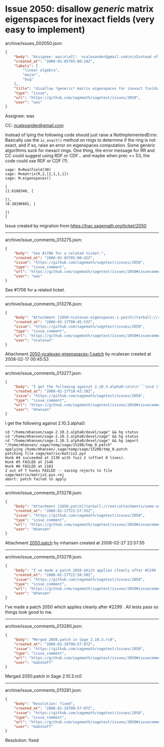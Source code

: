 # Issue 2050: disallow *generic* matrix eigenspaces for inexact fields (very easy to implement)

archive/issues_002050.json:
```json
{
    "body": "Assignee: was\n\nCC:  ncalexander@gmail.com\n\nInstead of lying the following code should just raise a NotImplementedError.  Basically use the `is_exact()` method on rings to determine if the ring is not exact, and if so, raise an error on eigenspaces computation.  Some generic algorithms suck for inexact rings.   One thing, the error message for RR and CC could suggest using RDF or CDF... and maybe when prec <= 53, the code could use RDF or CDF (?). \n\n\n```\nsage: R=RealField(30)\nsage: M=matrix(R,2,[2,1,1,1])\nsage: M.eigenspaces()\n\n[\n(2.6180340, [\n\n]),\n(0.38196601, [\n\n])\n]\n```\n\n\nIssue created by migration from https://trac.sagemath.org/ticket/2050\n\n",
    "created_at": "2008-02-05T05:00:28Z",
    "labels": [
        "linear algebra",
        "major",
        "bug"
    ],
    "title": "disallow *generic* matrix eigenspaces for inexact fields (very easy to implement)",
    "type": "issue",
    "url": "https://github.com/sagemath/sagetest/issues/2050",
    "user": "was"
}
```
Assignee: was

CC:  ncalexander@gmail.com

Instead of lying the following code should just raise a NotImplementedError.  Basically use the `is_exact()` method on rings to determine if the ring is not exact, and if so, raise an error on eigenspaces computation.  Some generic algorithms suck for inexact rings.   One thing, the error message for RR and CC could suggest using RDF or CDF... and maybe when prec <= 53, the code could use RDF or CDF (?). 


```
sage: R=RealField(30)
sage: M=matrix(R,2,[2,1,1,1])
sage: M.eigenspaces()

[
(2.6180340, [

]),
(0.38196601, [

])
]
```


Issue created by migration from https://trac.sagemath.org/ticket/2050





---

archive/issue_comments_013275.json:
```json
{
    "body": "See #1706 for a related ticket.",
    "created_at": "2008-02-05T05:00:42Z",
    "issue": "https://github.com/sagemath/sagetest/issues/2050",
    "type": "issue_comment",
    "url": "https://github.com/sagemath/sagetest/issues/2050#issuecomment-13275",
    "user": "was"
}
```

See #1706 for a related ticket.



---

archive/issue_comments_013276.json:
```json
{
    "body": "Attachment [2050-ncalexan-eigenspaces-1.patch](tarball://root/attachments/some-uuid/ticket2050/2050-ncalexan-eigenspaces-1.patch) by ncalexan created at 2008-02-17 00:45:53",
    "created_at": "2008-02-17T00:45:53Z",
    "issue": "https://github.com/sagemath/sagetest/issues/2050",
    "type": "issue_comment",
    "url": "https://github.com/sagemath/sagetest/issues/2050#issuecomment-13276",
    "user": "ncalexan"
}
```

Attachment [2050-ncalexan-eigenspaces-1.patch](tarball://root/attachments/some-uuid/ticket2050/2050-ncalexan-eigenspaces-1.patch) by ncalexan created at 2008-02-17 00:45:53



---

archive/issue_comments_013277.json:
```json
{
    "body": "I get the following against 2.10.3.alpha0:\n\n\n```\ncd \"/home/mhansen/sage-2.10.3.alpha0/devel/sage\" && hg status\ncd \"/home/mhansen/sage-2.10.3.alpha0/devel/sage\" && hg status\ncd \"/home/mhansen/sage-2.10.3.alpha0/devel/sage\" && hg import   \"/home/mhansen/.sage/temp/sage/15288/tmp_0.patch\"\napplying /home/mhansen/.sage/temp/sage/15288/tmp_0.patch\npatching file sage/matrix/matrix2.pyx\nHunk #4 succeeded at 2130 with fuzz 2 (offset 0 lines).\nHunk #5 FAILED at 2146\nHunk #6 FAILED at 2163\n2 out of 7 hunks FAILED -- saving rejects to file sage/matrix/matrix2.pyx.rej\nabort: patch failed to apply\n```\n",
    "created_at": "2008-02-27T18:43:38Z",
    "issue": "https://github.com/sagemath/sagetest/issues/2050",
    "type": "issue_comment",
    "url": "https://github.com/sagemath/sagetest/issues/2050#issuecomment-13277",
    "user": "mhansen"
}
```

I get the following against 2.10.3.alpha0:


```
cd "/home/mhansen/sage-2.10.3.alpha0/devel/sage" && hg status
cd "/home/mhansen/sage-2.10.3.alpha0/devel/sage" && hg status
cd "/home/mhansen/sage-2.10.3.alpha0/devel/sage" && hg import   "/home/mhansen/.sage/temp/sage/15288/tmp_0.patch"
applying /home/mhansen/.sage/temp/sage/15288/tmp_0.patch
patching file sage/matrix/matrix2.pyx
Hunk #4 succeeded at 2130 with fuzz 2 (offset 0 lines).
Hunk #5 FAILED at 2146
Hunk #6 FAILED at 2163
2 out of 7 hunks FAILED -- saving rejects to file sage/matrix/matrix2.pyx.rej
abort: patch failed to apply
```




---

archive/issue_comments_013278.json:
```json
{
    "body": "Attachment [2050.patch](tarball://root/attachments/some-uuid/ticket2050/2050.patch) by mhansen created at 2008-02-27 22:57:55",
    "created_at": "2008-02-27T22:57:55Z",
    "issue": "https://github.com/sagemath/sagetest/issues/2050",
    "type": "issue_comment",
    "url": "https://github.com/sagemath/sagetest/issues/2050#issuecomment-13278",
    "user": "mhansen"
}
```

Attachment [2050.patch](tarball://root/attachments/some-uuid/ticket2050/2050.patch) by mhansen created at 2008-02-27 22:57:55



---

archive/issue_comments_013279.json:
```json
{
    "body": "I've made a patch 2050 which applies cleanly after #2299 .  All tests pass so things look good to me.",
    "created_at": "2008-02-27T22:58:58Z",
    "issue": "https://github.com/sagemath/sagetest/issues/2050",
    "type": "issue_comment",
    "url": "https://github.com/sagemath/sagetest/issues/2050#issuecomment-13279",
    "user": "mhansen"
}
```

I've made a patch 2050 which applies cleanly after #2299 .  All tests pass so things look good to me.



---

archive/issue_comments_013280.json:
```json
{
    "body": "Merged 2050.patch in Sage 2.10.3.rc0",
    "created_at": "2008-02-28T00:57:07Z",
    "issue": "https://github.com/sagemath/sagetest/issues/2050",
    "type": "issue_comment",
    "url": "https://github.com/sagemath/sagetest/issues/2050#issuecomment-13280",
    "user": "mabshoff"
}
```

Merged 2050.patch in Sage 2.10.3.rc0



---

archive/issue_comments_013281.json:
```json
{
    "body": "Resolution: fixed",
    "created_at": "2008-02-28T00:57:07Z",
    "issue": "https://github.com/sagemath/sagetest/issues/2050",
    "type": "issue_comment",
    "url": "https://github.com/sagemath/sagetest/issues/2050#issuecomment-13281",
    "user": "mabshoff"
}
```

Resolution: fixed
